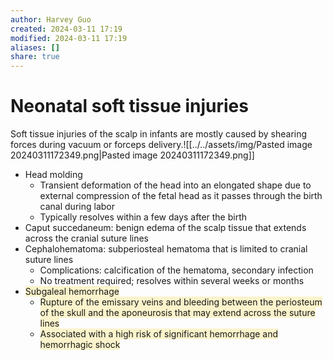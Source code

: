 ```yaml
---
author: Harvey Guo
created: 2024-03-11 17:19
modified: 2024-03-11 17:19
aliases: []
share: true
---
```


# Neonatal soft tissue injuries
Soft tissue injuries of the scalp in infants are mostly caused by shearing forces during vacuum or forceps delivery.![[../../assets/img/Pasted image 20240311172349.png|Pasted image 20240311172349.png]]
- Head molding 
	- Transient deformation of the head into an elongated shape due to external compression of the fetal head as it passes through the birth canal during labor
	- Typically resolves within a few days after the birth
- Caput succedaneum: benign edema of the scalp tissue that extends across the cranial suture lines
- Cephalohematoma: subperiosteal hematoma that is limited to cranial suture lines  
	- Complications: calcification of the hematoma, secondary infection
	- No treatment required; resolves within several weeks or months
- <span style="background:rgba(240, 200, 0, 0.2)">Subgaleal hemorrhage </span>
	- <span style="background:rgba(240, 200, 0, 0.2)">Rupture of the emissary veins and bleeding between the periosteum of the skull and the aponeurosis that may extend across the suture lines</span>
	- <span style="background:rgba(240, 200, 0, 0.2)">Associated with a high risk of significant hemorrhage and hemorrhagic shock</span>
